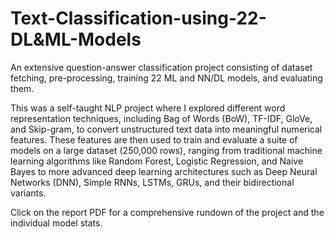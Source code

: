 # Text-Classification-using-22-DL&ML-Models
 An extensive question-answer classification project consisting of dataset fetching, pre-processing, training 22 ML and NN/DL models, and evaluating them. 


This was a self-taught NLP project where I explored different word representation techniques, including Bag of Words (BoW), TF-IDF, GloVe, and Skip-gram, to convert unstructured text data into meaningful numerical features. These features are then used to train and evaluate a suite of models on a large dataset (250,000 rows), ranging from traditional machine learning algorithms like Random Forest, Logistic Regression, and Naive Bayes to more advanced deep learning architectures such as Deep Neural Networks (DNN), Simple RNNs, LSTMs, GRUs, and their bidirectional variants.

Click on the report PDF for a comprehensive rundown of the project and the individual model stats.
